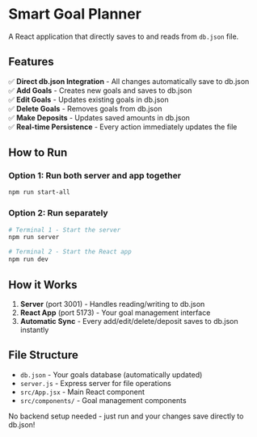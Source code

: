 # Smart Goal Planner

A React application that directly saves to and reads from `db.json` file.

## Features

✅ **Direct db.json Integration** - All changes automatically save to db.json  
✅ **Add Goals** - Creates new goals and saves to db.json  
✅ **Edit Goals** - Updates existing goals in db.json  
✅ **Delete Goals** - Removes goals from db.json  
✅ **Make Deposits** - Updates saved amounts in db.json  
✅ **Real-time Persistence** - Every action immediately updates the file  

## How to Run

### Option 1: Run both server and app together
```bash
npm run start-all
```

### Option 2: Run separately
```bash
# Terminal 1 - Start the server
npm run server

# Terminal 2 - Start the React app
npm run dev
```

## How it Works

1. **Server** (port 3001) - Handles reading/writing to db.json
2. **React App** (port 5173) - Your goal management interface
3. **Automatic Sync** - Every add/edit/delete/deposit saves to db.json instantly

## File Structure

- `db.json` - Your goals database (automatically updated)
- `server.js` - Express server for file operations
- `src/App.jsx` - Main React component
- `src/components/` - Goal management components

No backend setup needed - just run and your changes save directly to db.json!